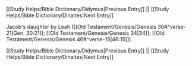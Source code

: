 [[Study Helps/Bible Dictionary/Didymus|Previous Entry]]  ||  [[Study Helps/Bible Dictionary/Dinaites|Next Entry]]

 Jacob's daughter by Leah ([[Old Testament/Genesis/Genesis 30#^verse-21|Gen. 30:21]]; [[Old Testament/Genesis/Genesis 34|34]]; [[Old Testament/Genesis/Genesis 46#^verse-15|46:15]]).

[[Study Helps/Bible Dictionary/Didymus|Previous Entry]]  ||  [[Study Helps/Bible Dictionary/Dinaites|Next Entry]]